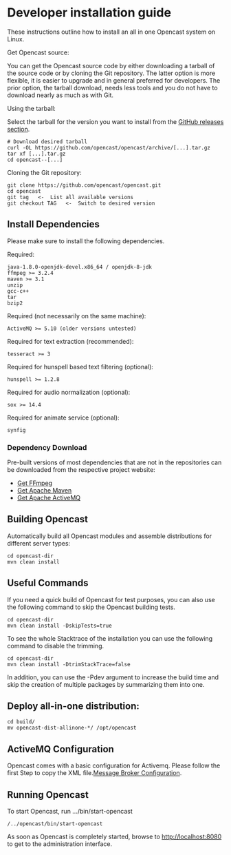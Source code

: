 Developer installation guide
===========================

These instructions outline how to install an all in one Opencast system on Linux.


Get Opencast source:

You can get the Opencast source code by either downloading a tarball of the source code or by cloning the Git
repository. The latter option is more flexible, it is easier to upgrade and in general preferred for developers. The
prior option, the tarball download, needs less tools and you do not have to download nearly as much as with Git.

Using the tarball:

Select the tarball for the version you want to install
from the [GitHub releases section](https://github.com/opencast/opencast/releases).

    # Download desired tarball
    curl -OL https://github.com/opencast/opencast/archive/[...].tar.gz
    tar xf [...].tar.gz
    cd opencast--[...]

Cloning the Git repository:

    git clone https://github.com/opencast/opencast.git
    cd opencast
    git tag   <-  List all available versions
    git checkout TAG   <-  Switch to desired version


Install Dependencies
--------------------

Please make sure to install the following dependencies.

Required:

    java-1.8.0-openjdk-devel.x86_64 / openjdk-8-jdk
    ffmpeg >= 3.2.4
    maven >= 3.1
    unzip
    gcc-c++
    tar
    bzip2

Required (not necessarily on the same machine):

    ActiveMQ >= 5.10 (older versions untested)

Required for text extraction (recommended):

    tesseract >= 3

Required for hunspell based text filtering (optional):

    hunspell >= 1.2.8

Required for audio normalization (optional):

    sox >= 14.4

Required for animate service (optional):

    synfig

### Dependency Download

Pre-built versions of most dependencies that are not in the repositories can be downloaded from the respective project
website:

* [Get FFmpeg](http://ffmpeg.org/download.html)
* [Get Apache Maven](https://maven.apache.org/download.cgi)
* [Get Apache ActiveMQ](http://activemq.apache.org/download.html)


Building Opencast
-----------------

Automatically build all Opencast modules and assemble distributions for different server types:

    cd opencast-dir
    mvn clean install
    
Useful Commands
--------
If you need a quick build of Opencast for test purposes, you can also use the following command to skip the Opencast building tests.

    cd opencast-dir
    mvn clean install -DskipTests=true

To see the whole Stacktrace of the installation you can use the following command to disable the trimming.

    cd opencast-dir
    mvn clean install -DtrimStackTrace=false
    
In addition, you can use the -Pdev argument to increase the build time and skip the creation of multiple packages by summarizing them into one.

Deploy all-in-one distribution:
--------

    cd build/
    mv opencast-dist-allinone-*/ /opt/opencast

ActiveMQ Configuration
---------

Opencast comes with a basic configuration for Activemq. Please follow the first Step to copy the XML file.[Message Broker Configuration](../configuration/message-broker.md).


Running Opencast
------------------

To start Opencast, run .../bin/start-opencast

    /../opencast/bin/start-opencast

As soon as Opencast is completely started, browse to [http://localhost:8080](http://localhost:8080) to get to the
administration interface.


